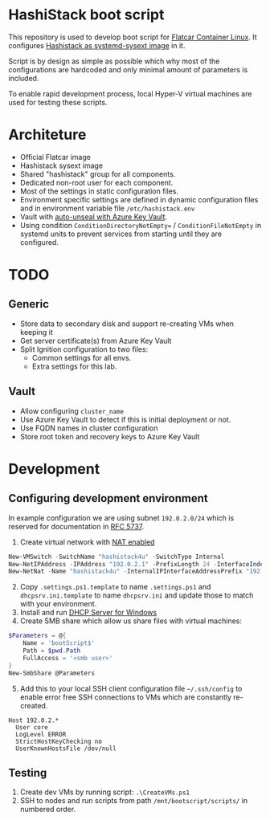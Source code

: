 # HashiStack boot script
This repository is used to develop boot script for [Flatcar Container Linux](https://www.flatcar.org). It configures [Hashistack as systemd-sysext image](https://github.com/hashistack4u/sysext) in it.

Script is by design as simple as possible which why most of the configurations are hardcoded and only minimal amount of parameters is included.

To enable rapid development process, local Hyper-V virtual machines are used for testing these scripts.

# Architeture
* Official Flatcar image
* Hashistack sysext image
* Shared "hashistack" group for all components.
* Dedicated non-root user for each component.
* Most of the settings in static configuration files.
* Environment specific settings are defined in dynamic configuration files and in environment variable file `/etc/hashistack.env`
* Vault with [auto-unseal with Azure Key Vault](https://developer.hashicorp.com/vault/docs/configuration/seal/azurekeyvault).
* Using condition `ConditionDirectoryNotEmpty=` / `ConditionFileNotEmpty` in systemd units to prevent services from starting until they are configured.

# TODO
## Generic
* Store data to secondary disk and support re-creating VMs when keeping it
* Get server certificate(s) from Azure Key Vault
* Split Ignition configuration to two files:
  * Common settings for all envs.
  * Extra settings for this lab.

## Vault
* Allow configuring `cluster_name`
* Use Azure Key Vault to detect if this is initial deployment or not.
* Use FQDN names in cluster configuration
* Store root token and recovery keys to Azure Key Vault


# Development
## Configuring development environment
In example configuration we are using subnet `192.0.2.0/24` which is reserved for documentation in [RFC 5737](https://datatracker.ietf.org/doc/html/rfc5737).

1. Create virtual network with [NAT enabled](https://learn.microsoft.com/en-us/virtualization/hyper-v-on-windows/user-guide/setup-nat-network)
```powershell
New-VMSwitch -SwitchName "hashistack4u" -SwitchType Internal
New-NetIPAddress -IPAddress "192.0.2.1" -PrefixLength 24 -InterfaceIndex $((Get-NetAdapter -Name "vEthernet (hashistack4u)").ifIndex)
New-NetNat -Name "hashistack4u" -InternalIPInterfaceAddressPrefix "192.0.2.0/24"
```
2. Copy `.settings.ps1.template` to name `.settings.ps1` and `dhcpsrv.ini.template` to name `dhcpsrv.ini` and update those to match with your environment.
3. Install and run [DHCP Server for Windows](https://www.dhcpserver.de)
4. Create SMB share which allow us share files with virtual machines:
```powershell
$Parameters = @{
	Name = 'bootScript$'
	Path = $pwd.Path
	FullAccess = '<smb user>'
}
New-SmbShare @Parameters
```
5. Add this to your local SSH client configuration file `~/.ssh/config` to enable error free SSH connections to VMs which are constantly re-created.
```
Host 192.0.2.*
  User core
  LogLevel ERROR
  StrictHostKeyChecking no
  UserKnownHostsFile /dev/null
```

## Testing
1. Create dev VMs by running script: `.\CreateVMs.ps1`
2. SSH to nodes and run scripts from path `/mnt/bootscript/scripts/` in numbered order.
